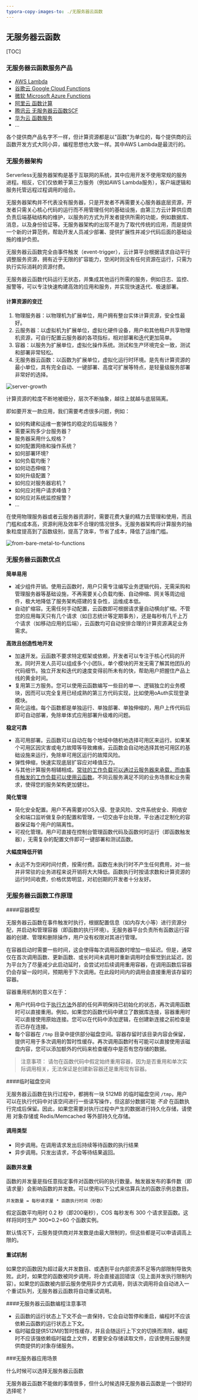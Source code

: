 ```yaml
---
typora-copy-images-to: ./无服务器云函数
---
```


## 无服务器云函数

[TOC]



### 无服务器云函数服务产品

- [AWS Lambda](https://amazonaws-china.com/cn/lambda/?nc2=h_m1)
- [谷歌云 Google Cloud Functions](https://console.cloud.google.com/freetrial?_ga=2.137359157.-426058469.1525414047)
- [微软 Microsoft Azure Functions](https://azure.microsoft.com/en-us/services/functions/)
- [阿里云 函数计算](https://www.aliyun.com/product/fc?spm=5176.173847.765261.276.WWy95u)
- [腾讯云 无服务器云函数SCF](https://cloud.tencent.com/product/scf)
- [华为云 函数服务](https://www.huaweicloud.com/product/functionstage.html)
- ...

各个提供商产品名字不一样，但计算资源都是以"函数"为单位的，每个提供商的云函数开发方式大同小异，编程思想也大致一样。其中AWS Lambda是最流行的。



### 无服务器架构

Serverless无服务器架构是基于互联网的系统，其中应用开发不使用常规的服务进程。相反，它们仅依赖于第三方服务（例如AWS Lambda服务），客户端逻辑和服务托管远程过程调用的组合。

无服务器架构并不代表没有服务器，只是开发者不再需要关心服务器底层资源，开发者只需关心核心代码的运行而不用管理任何的基础设施，由第三方云计算供应商负责后端基础结构的维护，以服务的方式为开发者提供所需的功能，例如数据库、消息，以及身份验证等。无服务器架构的出现不是为了取代传统的应用，而是提供一个新的计算范例，帮助开发人员减少部署、提供扩展性并减少代码后面的基础设施的维护负担。

无服务器云函数完全由事件触发（event-trigger），云计算平台根据请求自动平行调整服务资源，拥有近乎无限的扩容能力，空闲时则没有任何资源在运行，只需为执行实际消耗的资源付费。

无服务器云函数代码运行无状态，并集成其他运行所需的服务，例如日志、监控、报警等，可以专注快速构建高效的应用和服务，并实现快速迭代、极速部署。



#### 计算资源的变迁

1. 物理服务器：以物理机为扩展单位，用户拥有整台实体计算资源，安全性最好。
2. 云服务器：以虚拟机为扩展单位，虚拟化硬件设备，用户和其他租户共享物理机资源，可自行配置云服务器的各项指标，相对部署和迭代更加简单。
3. 容器：以服务为扩展单位，虚拟化操作系统。测试和生产环境完全一致，测试和部署非常轻松。
4. 无服务器云函数：以函数为扩展单位，虚拟化运行时环境。是先有计算资源的最小单位，具有完全自动、一键部署、高度可扩展等特点，是轻量级服务部署非常好的选择。

![server-growth](./无服务器云函数/server-growth.jpg)

计算资源的粒度不断地被细分，层次不断抽象，越往上就越与底层隔离。



即如要开发一款应用，我们需要考虑很多问题，例如：

- 如何构建和运维一套弹性的稳定的后端服务？
- 需要采购多少台服务器？
- 服务器采用什么规格？
- 如何配置网络和操作系统？
- 如何部署环境?
- 如何负载均衡？
- 如何动态伸缩？
- 如何升级配置？
- 如何应对服务器宕机？
- 如何应对用户请求峰值？
- 如何应对系统监控报警？
- ...

在使用物理服务器或者云服务器资源时，需要花费大量的精力去管理和使用，而且门槛和成本高，资源利用及效率不合理的情况很多。无服务器架构将计算服务的抽象粒度提高到了函数级别，提高了效率，节省了成本，降低了运维门槛。

![from-bare-metal-to-functions](./无服务器云函数/from-bare-metal-to-functions.jpg)



### 无服务器云函数优点

**简单易用**

- 减少组件开销。使用云函数时，用户只需专注编写业务逻辑代码，无需采购和管理服务器等基础设施，不再需要关心负载均衡、自动伸缩、网关等周边组件，极大地降低了服务架构搭建的复杂性，运维成本低。
- 自动扩缩容。无需任何手动配置，云函数即可根据请求量自动横向扩缩。不管您的应用每天只有几个请求（如日志统计等定期事务），还是每秒有几千上万个请求（如移动应用的后端），云函数均可自动安排合理的计算资源满足业务需求。



**高效且创造性地开发**

- 加速开发。云函数不要求特定框架或依赖，开发者可以专注于核心代码的开发。同时开发人员可以组成多个小团队，单个模块的开发无需了解其他团队的代码细节。独立开发和迭代的速度变得前所未有的快，帮助用户把握住产品上线的黄金时间。
- 复用第三方服务。您可以使用云函数编写一些目的单一、逻辑独立的业务模块，因而可以完全复用已经成熟的第三方代码实现，比如使用oAuth实现登录模块。
- 简化运维。每个函数都是单独运行、单独部署、单独伸缩的，用户上传代码后即可自动部署，免除单体式应用部署升级难的问题。



**稳定可靠**

- 高可用部署。云函数可以自动在每个地域中随机地选择可用区来运行。如果某个可用区因灾害或电力故障等导致瘫痪，云函数会自动地选择其他可用区的基础设施来运行，免除单可用区运行的故障风险。
- 弹性伸缩，快速实现底层扩容应对峰值压力。
- 与其他计算服务相辅相成。<u>常驻的工作负载可以通过云服务器来承载，而由事件触发的工作负载可以使用云函数</u>。不同云服务满足不同的业务场景和业务需求，使得您的服务架构更加健壮。



**简化管理**

- 简化安全配置。用户不再需要对OS入侵、登录风险、文件系统安全、网络安全和端口监听做复杂的配置和管理，一切交由平台处理，平台通过定制化的容器保证每个用户的隔离性。
- 可视化管理。用户可直接在控制台管理函数代码及函数何时运行（即函数触发器），无需复杂的配置文件即可一键部署和测试函数。



**大幅度降低开销**

- 永远不为空闲时间付费，按需付费。函数在未执行时不产生任何费用，对一些并非常驻的业务进程来说开销将大大降低。函数执行时按请求数和计算资源的运行时间收费，价格优势明显，对初创期的开发者十分友好。



### 无服务器云函数工作原理

####容器模型

无服务器云函数在事件触发时执行，根据配置信息（如内存大小等）进行资源分配，并启动和管理容器（即函数的执行环境）。无服务器平台负责所有函数运行容器的创建、管理和删除操作，用户没有权限对其进行管理。

在容器启动时需要一些时间，这会使得每次调用函数时增加一些延迟。但是，通常仅在首次调用函数、更新函数、或长时间未调用时重新调用时会察觉到此延迟，因为平台为了尽量减少此启动延时，会尝试对后续调用重用容器，在调用函数后容器仍会存留一段时间，预期用于下次调用。在此段时间内的调用会直接重用该存留的容器。

容器重用机制的意义在于：

- 用户代码中位于[执行方法](https://cloud.tencent.com/document/product/583/9210#.E6.89.A7.E8.A1.8C.E6.96.B9.E6.B3.95)外部的任何声明保持已初始化的状态，再次调用函数时可以直接重用。例如，如果您的函数代码中建立了数据库连接，容器重用时可以直接使用原始连接。您可以在代码中添加逻辑，在创建新连接之前检查是否已存在连接。
- 每个容器在 `/tmp` 目录中提供部分磁盘空间。容器存留时该目录内容会保留，提供可用于多次调用的暂时性缓存。再次调用函数时有可能可以直接使用该磁盘内容，您可以添加额外的代码来检查缓存中是否有您存储的数据。

>注意事项：
>请勿在函数代码中假定始终重用容器，因为是否重用和单次实际调用相关，无法保证是创建新容器还是重用现有容器。


####临时磁盘空间

无服务器云函数在执行过程中，都拥有一块 512MB 的临时磁盘空间 `/tmp`，用户可以在执行代码中对该空间进行一些读写操作，但这部分数据可能 *不会* 在函数执行完成后保留。因此，如果您需要对执行过程中产生的数据进行持久化存储，请使用 对象存储或 Redis/Memcached 等外部持久化存储。



#### 调用类型

- 同步调用。在调用请求发出后持续等待函数的执行结果
- 异步调用。只发出请求，不会等待结果返回。



#### 函数并发量

函数的并发量是指任意指定事件对函数代码的执行数量。触发器发布的事件数（即请求量）会影响函数的并发数。可以使用以下公式来估算兵法的函数示例总数目。

```
并发数量 = 每秒请求量 * 函数执行时间（秒数）
```

假定函数平均用时 0.2 秒（即200毫秒），COS 每秒发布 300 个请求至函数。这样将同时生产 300*0.2=60 个函数实例。

默认情况下，云服务提供商对并发数是由最大限制的，但这些都是可以申请调高上限的。



#### 重试机制

如果您的函数因为超过最大并发数目、或遇到平台内部资源不足等内部限制导致失败。此时，如果您的函数被同步调用，将会直接返回错误（见上面并发执行限制内容）。如果您的函数被内部云服务使用异步方式调用，则该次调用将会自动进入一个重试队列，无服务器云函数将自动重试调用。



####无服务器云函数编程注意事项

- 云函数的运行状态上下文不会一直保持，它会自动暂停和重启，编程时不应该依赖云函数的运行状态上下文。
- 临时磁盘提供512M的暂时性缓存，并且会随运行上下文的切换而清除，编程时不应该强依赖临时磁盘上文件，若要安全存储读取文件，应该使用云服务提供商提供的对象存储服务。



###无服务器应用场景

什么时候可以选择无服务器云函数

无服务器云函数不能做的事情很多，但什么时候选择无服务器云函数是一个很好的选择呢？




